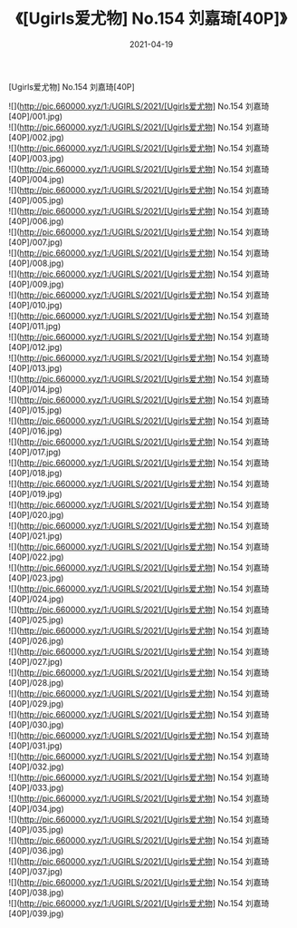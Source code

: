 ﻿---
layout: post
title:  《[Ugirls爱尤物] No.154 刘嘉琦[40P]》
date:   2021-04-19
img: http://pic.660000.xyz/1:/UGIRLS/2021/[Ugirls爱尤物] No.154 刘嘉琦[40P]/000.jpg
categories: [美女, 清纯, 唯美]
---

[Ugirls爱尤物] No.154 刘嘉琦[40P]

  ![](http://pic.660000.xyz/1:/UGIRLS/2021/[Ugirls爱尤物] No.154 刘嘉琦[40P]/001.jpg) <br> ![](http://pic.660000.xyz/1:/UGIRLS/2021/[Ugirls爱尤物] No.154 刘嘉琦[40P]/002.jpg) <br> ![](http://pic.660000.xyz/1:/UGIRLS/2021/[Ugirls爱尤物] No.154 刘嘉琦[40P]/003.jpg) <br> ![](http://pic.660000.xyz/1:/UGIRLS/2021/[Ugirls爱尤物] No.154 刘嘉琦[40P]/004.jpg) <br> ![](http://pic.660000.xyz/1:/UGIRLS/2021/[Ugirls爱尤物] No.154 刘嘉琦[40P]/005.jpg) <br> ![](http://pic.660000.xyz/1:/UGIRLS/2021/[Ugirls爱尤物] No.154 刘嘉琦[40P]/006.jpg) <br> ![](http://pic.660000.xyz/1:/UGIRLS/2021/[Ugirls爱尤物] No.154 刘嘉琦[40P]/007.jpg) <br> ![](http://pic.660000.xyz/1:/UGIRLS/2021/[Ugirls爱尤物] No.154 刘嘉琦[40P]/008.jpg) <br> ![](http://pic.660000.xyz/1:/UGIRLS/2021/[Ugirls爱尤物] No.154 刘嘉琦[40P]/009.jpg) <br> ![](http://pic.660000.xyz/1:/UGIRLS/2021/[Ugirls爱尤物] No.154 刘嘉琦[40P]/010.jpg) <br> ![](http://pic.660000.xyz/1:/UGIRLS/2021/[Ugirls爱尤物] No.154 刘嘉琦[40P]/011.jpg) <br> ![](http://pic.660000.xyz/1:/UGIRLS/2021/[Ugirls爱尤物] No.154 刘嘉琦[40P]/012.jpg) <br> ![](http://pic.660000.xyz/1:/UGIRLS/2021/[Ugirls爱尤物] No.154 刘嘉琦[40P]/013.jpg) <br> ![](http://pic.660000.xyz/1:/UGIRLS/2021/[Ugirls爱尤物] No.154 刘嘉琦[40P]/014.jpg) <br> ![](http://pic.660000.xyz/1:/UGIRLS/2021/[Ugirls爱尤物] No.154 刘嘉琦[40P]/015.jpg) <br> ![](http://pic.660000.xyz/1:/UGIRLS/2021/[Ugirls爱尤物] No.154 刘嘉琦[40P]/016.jpg) <br> ![](http://pic.660000.xyz/1:/UGIRLS/2021/[Ugirls爱尤物] No.154 刘嘉琦[40P]/017.jpg) <br> ![](http://pic.660000.xyz/1:/UGIRLS/2021/[Ugirls爱尤物] No.154 刘嘉琦[40P]/018.jpg) <br> ![](http://pic.660000.xyz/1:/UGIRLS/2021/[Ugirls爱尤物] No.154 刘嘉琦[40P]/019.jpg) <br> ![](http://pic.660000.xyz/1:/UGIRLS/2021/[Ugirls爱尤物] No.154 刘嘉琦[40P]/020.jpg) <br> ![](http://pic.660000.xyz/1:/UGIRLS/2021/[Ugirls爱尤物] No.154 刘嘉琦[40P]/021.jpg) <br> ![](http://pic.660000.xyz/1:/UGIRLS/2021/[Ugirls爱尤物] No.154 刘嘉琦[40P]/022.jpg) <br> ![](http://pic.660000.xyz/1:/UGIRLS/2021/[Ugirls爱尤物] No.154 刘嘉琦[40P]/023.jpg) <br> ![](http://pic.660000.xyz/1:/UGIRLS/2021/[Ugirls爱尤物] No.154 刘嘉琦[40P]/024.jpg) <br> ![](http://pic.660000.xyz/1:/UGIRLS/2021/[Ugirls爱尤物] No.154 刘嘉琦[40P]/025.jpg) <br> ![](http://pic.660000.xyz/1:/UGIRLS/2021/[Ugirls爱尤物] No.154 刘嘉琦[40P]/026.jpg) <br> ![](http://pic.660000.xyz/1:/UGIRLS/2021/[Ugirls爱尤物] No.154 刘嘉琦[40P]/027.jpg) <br> ![](http://pic.660000.xyz/1:/UGIRLS/2021/[Ugirls爱尤物] No.154 刘嘉琦[40P]/028.jpg) <br> ![](http://pic.660000.xyz/1:/UGIRLS/2021/[Ugirls爱尤物] No.154 刘嘉琦[40P]/029.jpg) <br> ![](http://pic.660000.xyz/1:/UGIRLS/2021/[Ugirls爱尤物] No.154 刘嘉琦[40P]/030.jpg) <br> ![](http://pic.660000.xyz/1:/UGIRLS/2021/[Ugirls爱尤物] No.154 刘嘉琦[40P]/031.jpg) <br> ![](http://pic.660000.xyz/1:/UGIRLS/2021/[Ugirls爱尤物] No.154 刘嘉琦[40P]/032.jpg) <br> ![](http://pic.660000.xyz/1:/UGIRLS/2021/[Ugirls爱尤物] No.154 刘嘉琦[40P]/033.jpg) <br> ![](http://pic.660000.xyz/1:/UGIRLS/2021/[Ugirls爱尤物] No.154 刘嘉琦[40P]/034.jpg) <br> ![](http://pic.660000.xyz/1:/UGIRLS/2021/[Ugirls爱尤物] No.154 刘嘉琦[40P]/035.jpg) <br> ![](http://pic.660000.xyz/1:/UGIRLS/2021/[Ugirls爱尤物] No.154 刘嘉琦[40P]/036.jpg) <br> ![](http://pic.660000.xyz/1:/UGIRLS/2021/[Ugirls爱尤物] No.154 刘嘉琦[40P]/037.jpg) <br> ![](http://pic.660000.xyz/1:/UGIRLS/2021/[Ugirls爱尤物] No.154 刘嘉琦[40P]/038.jpg) <br> ![](http://pic.660000.xyz/1:/UGIRLS/2021/[Ugirls爱尤物] No.154 刘嘉琦[40P]/039.jpg) <br>